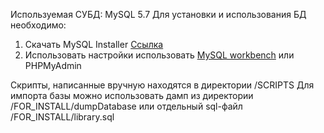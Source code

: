Используемая СУБД: MySQL 5.7
Для установки и использования БД необходимо:
1) Скачать MySQL Installer <a href="https://dev.mysql.com/downloads/windows/installer/8.0.html">Ссылка</a>
2) Использовать настройки использовать <a href="https://www.mysql.com/products/workbench/">MySQL workbench</a> или PHPMyAdmin
 
Скрипты, написанные вручную находятся в директории /SCRIPTS
Для импорта базы можно использовать дамп из директории /FOR_INSTALL/dumpDatabase
или отдельный sql-файл /FOR_INSTALL/library.sql